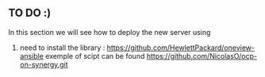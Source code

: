 ## TO DO :)
In this section we will see how to deploy the new server using
1. need to install the library : https://github.com/HewlettPackard/oneview-ansible
exemple of scipt can be found https://github.com/NicolasO/ocp-on-synergy.git
